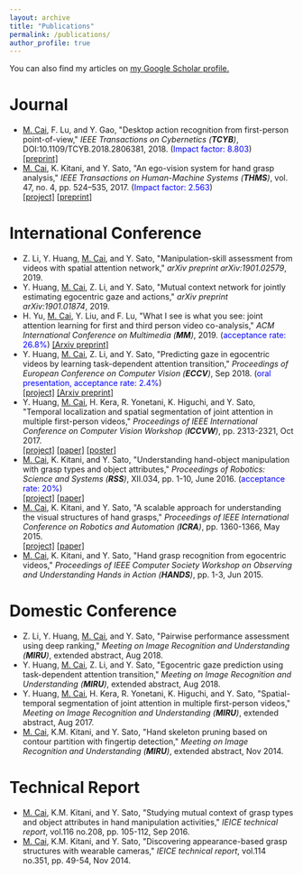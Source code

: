 ```yaml
---
layout: archive
title: "Publications"
permalink: /publications/
author_profile: true
---
```


You can also find my articles on <u><a href="https://scholar.google.com/citations?user=lmUOLU8AAAAJ&hl=ja">
my Google Scholar profile</a>.</u>

Journal
======
* <u>M. Cai</u>, F. Lu, and Y. Gao, &quot;Desktop action recognition from first-person point-of-view,&quot; <i>IEEE Transactions on Cybernetics (**TCYB**)</i>, DOI:10.1109/TCYB.2018.2806381, 2018. (<font color="blue">Impact factor: 8.803</font>)   
[[preprint]](/files/CLG_TCYB2018.pdf)
* <u>M. Cai</u>, K. Kitani, and Y. Sato, &quot;An ego-vision system for hand grasp analysis,&quot; <i>IEEE Transactions
on Human-Machine Systems (**THMS**)</i>, vol. 47, no. 4, pp. 524–535, 2017. (<font color="blue">Impact factor: 2.563</font>)  
[[project]](https://cai-mj.github.io/project/visual_grasp_analysis)
[[preprint]](/files/CKS_THMS2017.pdf)

International Conference
======
* Z. Li, Y. Huang, <u>M. Cai</u>, and Y. Sato, &quot;Manipulation-skill assessment from videos with spatial attention network,&quot; <i>arXiv preprint arXiv:1901.02579</i>, 2019.
* Y. Huang, <u>M. Cai</u>, Z. Li, and Y. Sato, &quot;Mutual context network for jointly estimating egocentric gaze and actions,&quot; <i>arXiv preprint arXiv:1901.01874</i>, 2019.
* H. Yu, <u>M. Cai</u>, Y. Liu, and F. Lu, &quot;What I see is what you see: joint attention learning for first and third person video co-analysis,&quot; <i>ACM International Conference on Multimedia (**MM**)</i>, 2019. (<font color="blue">acceptance rate: 26.8%</font>)
[[Arxiv preprint]](https://arxiv.org/abs/1904.07424)
* Y. Huang, <u>M. Cai</u>, Z. Li, and Y. Sato, &quot;Predicting gaze in egocentric videos by learning task-dependent attention transition,&quot; <i>Proceedings of European Conference on Computer Vision (**ECCV**)</i>, Sep 2018. (<font color="blue">oral presentation, acceptance rate: 2.4%</font>)  
[[project]](https://cai-mj.github.io/project/egocentric_gaze_prediction)
[[Arxiv preprint]](/files/HCLS_eccv_arxiv2018.pdf)
* Y. Huang, <u>M. Cai</u>, H. Kera, R. Yonetani, K. Higuchi, and Y. Sato, &quot;Temporal localization and spatial segmentation of joint attention in multiple first-person videos,&quot; <i>Proceedings of IEEE International Conference on Computer Vision Workshop (**ICCVW**)</i>, pp. 2313-2321, Oct 2017.  
[[project]](https://cai-mj.github.io/project/joint_attention_discovery)
[[paper]](/files/HC_ICCVW2017.pdf)
[[poster]](/files/HC_ICCVW2017_poster.pdf)
* <u>M. Cai</u>, K. Kitani, and Y. Sato, &quot;Understanding hand-object manipulation with grasp types and object attributes,&quot; <i>Proceedings of Robotics: Science and Systems (**RSS**)</i>, XII.034, pp. 1-10, June 2016. (<font color="blue">acceptance rate: 20%</font>)  
[[project]](https://cai-mj.github.io/project/hand_manipulation_understanding)
[[paper]](/files/CKS_RSS2016.pdf)
* <u>M. Cai</u>, K. Kitani, and Y. Sato, &quot;A scalable approach for understanding the visual structures of hand grasps,&quot; <i>Proceedings of IEEE International Conference on Robotics and Automation (**ICRA**)</i>, pp. 1360-1366, May 2015.  
[[project]](https://cai-mj.github.io/project/visual_grasp_analysis)
[[paper]](/files/CKS_ICRA2015.pdf)
* <u>M. Cai</u>, K. Kitani, and Y. Sato, &quot;Hand grasp recognition from egocentric videos,&quot; <i>Proceedings of IEEE Computer Society Workshop on Observing and Understanding Hands in Action (**HANDS**)</i>, pp. 1-3, Jun 2015.

Domestic Conference
======
* Z. Li, Y. Huang, <u>M. Cai</u>, and Y. Sato, &quot;Pairwise performance assessment using deep ranking,&quot; <i>Meeting on Image Recognition and Understanding (**MIRU**)</i>, extended abstract, Aug 2018.
* Y. Huang, <u>M. Cai</u>, Z. Li, and Y. Sato, &quot;Egocentric gaze prediction using task-dependent attention transition,&quot; <i>Meeting on Image Recognition and Understanding (**MIRU**)</i>, extended abstract, Aug 2018.
* Y. Huang, <u>M. Cai</u>, H. Kera, R. Yonetani, K. Higuchi, and Y. Sato, &quot;Spatial-temporal segmentation of joint attention in multiple first-person videos,&quot; <i>Meeting on Image Recognition and Understanding (**MIRU**)</i>, extended abstract, Aug 2017.
* <u>M. Cai</u>, K.M. Kitani, and Y. Sato, &quot;Hand skeleton pruning based on contour partition with fingertip
detection,&quot; <i>Meeting on Image Recognition and Understanding (**MIRU**)</i>, extended abstract, Nov 2014.

Technical Report
======
* <u>M. Cai</u>, K.M. Kitani, and Y. Sato, &quot;Studying mutual context of grasp types and object attributes in hand manipulation activities,&quot; <i>IEICE technical report</i>, vol.116 no.208, pp. 105-112, Sep 2016.
* <u>M. Cai</u>, K.M. Kitani, and Y. Sato, &quot;Discovering appearance-based grasp structures with wearable cameras,&quot; <i>IEICE technical report</i>, vol.114 no.351, pp. 49-54, Nov 2014.
